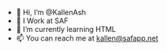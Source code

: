 - 👋 Hi, I’m @KallenAsh
- 🏢 I Work at SAF
- 🌱 I’m currently learning HTML
- 📫 You can reach me at kallen@safapp.net


